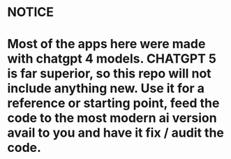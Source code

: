 # NOTICE

# Most of the apps here were made with chatgpt 4 models. CHATGPT 5 is far superior, so this repo will not include anything new. Use it for a reference or starting point, feed the code to the most modern ai version avail to you and have it fix / audit the code. 
